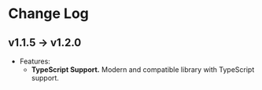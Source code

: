 # Change Log

## v1.1.5 → v1.2.0

- Features:
  - **TypeScript Support.** Modern and compatible library with TypeScript support.

